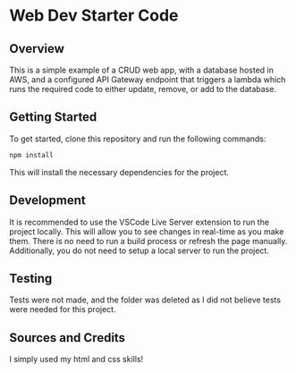 # Web Dev Starter Code

## Overview

This is a simple example of a CRUD web app, with a database hosted in AWS, and a configured API Gateway
endpoint that triggers a lambda which runs the required code to either update, remove, or add to the database.

## Getting Started

To get started, clone this repository and run the following commands:

```bash
npm install
```

This will install the necessary dependencies for the project.

## Development

It is recommended to use the VSCode Live Server extension to run the project
locally. This will allow you to see changes in real-time as you make them. There
is no need to run a build process or refresh the page manually. Additionally,
you do not need to setup a local server to run the project.

## Testing

Tests were not made, and the folder was deleted as I did not believe tests were
needed for this project.

## Sources and Credits

I simply used my html and css skills!
